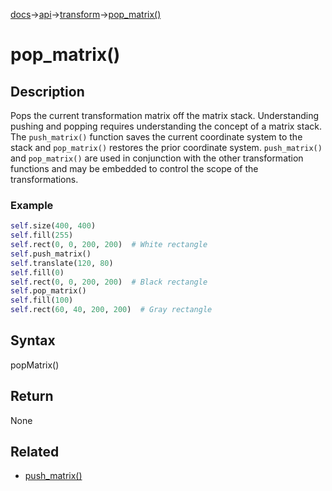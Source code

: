[docs](/docs/)→[api](/docs/api)→[transform](/docs/api/transform/)→[pop_matrix()](/docs/api/transform/pop_matrix_.md)

# pop_matrix()

## Description

Pops the current transformation matrix off the matrix stack. Understanding pushing and popping requires understanding the concept of a matrix stack. The `push_matrix()` function saves the current coordinate system to the stack and `pop_matrix()` restores the prior coordinate system. `push_matrix()` and `pop_matrix()` are used in conjunction with the other transformation functions and may be embedded to control the scope of the transformations.

### Example

```py
self.size(400, 400)
self.fill(255)
self.rect(0, 0, 200, 200)  # White rectangle
self.push_matrix()
self.translate(120, 80)
self.fill(0)
self.rect(0, 0, 200, 200)  # Black rectangle
self.pop_matrix()
self.fill(100)
self.rect(60, 40, 200, 200)  # Gray rectangle
```

## Syntax

popMatrix()

## Return

None

## Related

- [push_matrix()](/docs/api/transform/push_matrix_.md)